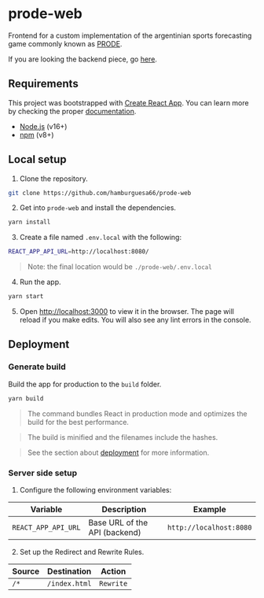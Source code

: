 # prode-web

Frontend for a custom implementation of the argentinian sports forecasting game commonly known as [PRODE](https://es.wikipedia.org/wiki/Pron%C3%B3sticos_deportivos).  

If you are looking the backend piece, go [here](https://github.com/hamburguesa66/prode-api).

## Requirements

This project was bootstrapped with [Create React App](https://github.com/facebook/create-react-app). You can learn more by checking the proper [documentation](https://facebook.github.io/create-react-app/docs/getting-started).

* [Node.js](https://nodejs.org/) (v16+)
* [npm](https://www.npmjs.com/) (v8+)

## Local setup

1. Clone the repository.

```bash
git clone https://github.com/hamburguesa66/prode-web
```

2. Get into `prode-web` and install the dependencies.

```bash
yarn install
```

3. Create a file named `.env.local` with the following:

```bash
REACT_APP_API_URL=http://localhost:8080/
```

> Note: the final location would be `./prode-web/.env.local`

4. Run the app.

```bash
yarn start
```

5. Open [http://localhost:3000](http://localhost:3000) to view it in the browser. The page will reload if you make edits. You will also see any lint errors in the console.

## Deployment

### Generate build

Build the app for production to the `build` folder.

```bash
yarn build
```

> The command bundles React in production mode and optimizes the build for the best performance.

> The build is minified and the filenames include the hashes.

> See the section about [deployment](https://facebook.github.io/create-react-app/docs/deployment) for more information.

### Server side setup

1. Configure the following environment variables:

| Variable            | Description                   | Example                 |  
|---------------------|-------------------------------|-------------------------|
| `REACT_APP_API_URL` | Base URL of the API (backend) | `http://localhost:8080` |

2. Set up the Redirect and Rewrite Rules.

| Source              | Destination                   | Action                  |  
|---------------------|-------------------------------|-------------------------|
| `/*`                | `/index.html`                 | `Rewrite`               |
